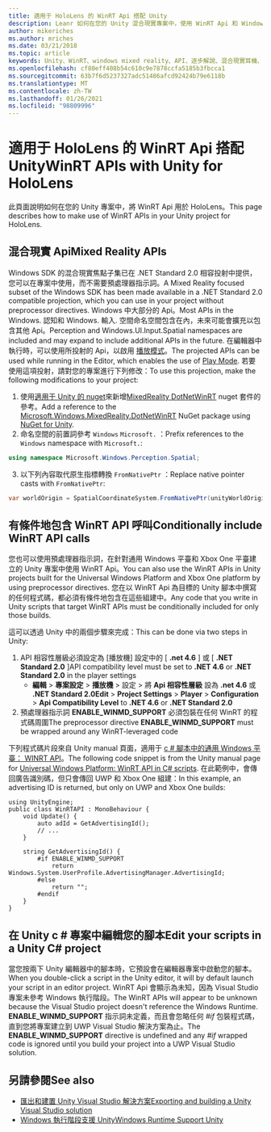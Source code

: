 ```yaml
---
title: 適用于 HoloLens 的 WinRT Api 搭配 Unity
description: Leanr 如何在您的 Unity 混合現實專案中，使用 WinRT Api 和 Windows 命名空間來進行 HoloLens。
author: mikeriches
ms.author: mriches
ms.date: 03/21/2018
ms.topic: article
keywords: Unity、WinRT、windows mixed reality、API、逐步解說、混合現實耳機、windows mixed reality 耳機、虛擬實境耳機、混合現實 Api
ms.openlocfilehash: cf80eff408b54c610c9e7878ccfa5185b3fbcca1
ms.sourcegitcommit: 63b7f6d5237327adc51486afcd92424b79e6118b
ms.translationtype: MT
ms.contentlocale: zh-TW
ms.lasthandoff: 01/26/2021
ms.locfileid: "98809996"
---
```

# <a name="winrt-apis-with-unity-for-hololens"></a><span data-ttu-id="835fe-104">適用于 HoloLens 的 WinRT Api 搭配 Unity</span><span class="sxs-lookup"><span data-stu-id="835fe-104">WinRT APIs with Unity for HoloLens</span></span>

<span data-ttu-id="835fe-105">此頁面說明如何在您的 Unity 專案中，將 WinRT Api 用於 HoloLens。</span><span class="sxs-lookup"><span data-stu-id="835fe-105">This page describes how to make use of WinRT APIs in your Unity project for HoloLens.</span></span>

## <a name="mixed-reality-apis"></a><span data-ttu-id="835fe-106">混合現實 Api</span><span class="sxs-lookup"><span data-stu-id="835fe-106">Mixed Reality APIs</span></span>

<span data-ttu-id="835fe-107">Windows SDK 的混合現實焦點子集已在 .NET Standard 2.0 相容投射中提供，您可以在專案中使用，而不需要預處理器指示詞。</span><span class="sxs-lookup"><span data-stu-id="835fe-107">A Mixed Reality focused subset of the Windows SDK has been made available in a .NET Standard 2.0 compatible projection, which you can use in your project without preprocessor directives.</span></span> <span data-ttu-id="835fe-108">Windows 中大部分的 Api。</span><span class="sxs-lookup"><span data-stu-id="835fe-108">Most APIs in the Windows.</span></span> <span data-ttu-id="835fe-109">認知和 Windows. 輸入. 空間命名空間包含在內，未來可能會擴充以包含其他 Api。</span><span class="sxs-lookup"><span data-stu-id="835fe-109">Perception and Windows.UI.Input.Spatial namespaces are included and may expand to include additional APIs in the future.</span></span> <span data-ttu-id="835fe-110">在編輯器中執行時，可以使用所投射的 Api，以啟用 [播放模式](/windows/mixed-reality/unity-play-mode)。</span><span class="sxs-lookup"><span data-stu-id="835fe-110">The projected APIs can be used while running in the Editor, which enables the use of [Play Mode](/windows/mixed-reality/unity-play-mode).</span></span> <span data-ttu-id="835fe-111">若要使用這項投射，請對您的專案進行下列修改：</span><span class="sxs-lookup"><span data-stu-id="835fe-111">To use this projection, make the following modifications to your project:</span></span>

1) <span data-ttu-id="835fe-112">使用[適用于 Unity 的 nuget](https://github.com/GlitchEnzo/NuGetForUnity)來新增[MixedReality DotNetWinRT](https://www.nuget.org/packages/Microsoft.Windows.MixedReality.DotNetWinRT) nuget 套件的參考。</span><span class="sxs-lookup"><span data-stu-id="835fe-112">Add a reference to the [Microsoft.Windows.MixedReality.DotNetWinRT](https://www.nuget.org/packages/Microsoft.Windows.MixedReality.DotNetWinRT) NuGet package using [NuGet for Unity](https://github.com/GlitchEnzo/NuGetForUnity).</span></span>
2) <span data-ttu-id="835fe-113">命名空間的前置詞參考 `Windows` `Microsoft.` ：</span><span class="sxs-lookup"><span data-stu-id="835fe-113">Prefix references to the `Windows` namespace with `Microsoft.`:</span></span>
```cs
using namespace Microsoft.Windows.Perception.Spatial;
```
3) <span data-ttu-id="835fe-114">以下列內容取代原生指標轉換 `FromNativePtr` ：</span><span class="sxs-lookup"><span data-stu-id="835fe-114">Replace native pointer casts with `FromNativePtr`:</span></span>
```cs
var worldOrigin = SpatialCoordinateSystem.FromNativePtr(unityWorldOriginPtr);
```

## <a name="conditionally-include-winrt-api-calls"></a><span data-ttu-id="835fe-115">有條件地包含 WinRT API 呼叫</span><span class="sxs-lookup"><span data-stu-id="835fe-115">Conditionally include WinRT API calls</span></span>

<span data-ttu-id="835fe-116">您也可以使用預處理器指示詞，在針對通用 Windows 平臺和 Xbox One 平臺建立的 Unity 專案中使用 WinRT Api。</span><span class="sxs-lookup"><span data-stu-id="835fe-116">You can also use the WinRT APIs in Unity projects built for the Universal Windows Platform and Xbox One platform by using preprocessor directives.</span></span> <span data-ttu-id="835fe-117">您在以 WinRT Api 為目標的 Unity 腳本中撰寫的任何程式碼，都必須有條件地包含在這些組建中。</span><span class="sxs-lookup"><span data-stu-id="835fe-117">Any code that you write in Unity scripts that target WinRT APIs must be conditionally included for only those builds.</span></span> 

<span data-ttu-id="835fe-118">這可以透過 Unity 中的兩個步驟來完成：</span><span class="sxs-lookup"><span data-stu-id="835fe-118">This can be done via two steps in Unity:</span></span>
1) <span data-ttu-id="835fe-119">API 相容性層級必須設定為 [播放機] 設定中的 [ **.net 4.6** ] 或 [ **.NET Standard 2.0** ]</span><span class="sxs-lookup"><span data-stu-id="835fe-119">API compatibility level must be set to **.NET 4.6** or **.NET Standard 2.0** in the player settings</span></span>
    - <span data-ttu-id="835fe-120">**編輯**  > **專案設定**  > **播放機**  > 設定  > 將 **Api 相容性層級** 設為 **.net 4.6** 或 **.NET Standard 2.0**</span><span class="sxs-lookup"><span data-stu-id="835fe-120">**Edit** > **Project Settings** > **Player** > **Configuration** > **Api Compatibility Level** to **.NET 4.6** or **.NET Standard 2.0**</span></span>
2) <span data-ttu-id="835fe-121">預處理器指示詞 **ENABLE_WINMD_SUPPORT** 必須包裝在任何 WinRT 的程式碼周圍</span><span class="sxs-lookup"><span data-stu-id="835fe-121">The preprocessor directive **ENABLE_WINMD_SUPPORT** must be wrapped around any WinRT-leveraged code</span></span>

<span data-ttu-id="835fe-122">下列程式碼片段來自 Unity manual 頁面，適用于 [c # 腳本中的通用 Windows 平臺： WINRT API](https://docs.unity3d.com/Manual/windowsstore-scripts.html)。</span><span class="sxs-lookup"><span data-stu-id="835fe-122">The following code snippet is from the Unity manual page for [Universal Windows Platform: WinRT API in C# scripts](https://docs.unity3d.com/Manual/windowsstore-scripts.html).</span></span> <span data-ttu-id="835fe-123">在此範例中，會傳回廣告識別碼，但只會傳回 UWP 和 Xbox One 組建：</span><span class="sxs-lookup"><span data-stu-id="835fe-123">In this example, an advertising ID is returned, but only on UWP and Xbox One builds:</span></span>

```
using UnityEngine;
public class WinRTAPI : MonoBehaviour {
    void Update() {
        auto adId = GetAdvertisingId();
        // ...
    }

    string GetAdvertisingId() {
        #if ENABLE_WINMD_SUPPORT
            return Windows.System.UserProfile.AdvertisingManager.AdvertisingId;
        #else
            return "";
        #endif
    }
}
```

## <a name="edit-your-scripts-in-a-unity-c-project"></a><span data-ttu-id="835fe-124">在 Unity c # 專案中編輯您的腳本</span><span class="sxs-lookup"><span data-stu-id="835fe-124">Edit your scripts in a Unity C# project</span></span>

<span data-ttu-id="835fe-125">當您按兩下 Unity 編輯器中的腳本時，它預設會在編輯器專案中啟動您的腳本。</span><span class="sxs-lookup"><span data-stu-id="835fe-125">When you double-click a script in the Unity editor, it will by default launch your script in an editor project.</span></span> <span data-ttu-id="835fe-126">WinRT Api 會顯示為未知，因為 Visual Studio 專案未參考 Windows 執行階段。</span><span class="sxs-lookup"><span data-stu-id="835fe-126">The WinRT APIs will appear to be unknown because the Visual Studio project doesn't reference the Windows Runtime.</span></span> <span data-ttu-id="835fe-127">**ENABLE_WINMD_SUPPORT** 指示詞未定義，而且會忽略任何 *#if* 包裝程式碼，直到您將專案建立到 UWP Visual Studio 解決方案為止。</span><span class="sxs-lookup"><span data-stu-id="835fe-127">The **ENABLE_WINMD_SUPPORT** directive is undefined and any *#if* wrapped code is ignored until you build your project into a UWP Visual Studio solution.</span></span>

## <a name="see-also"></a><span data-ttu-id="835fe-128">另請參閱</span><span class="sxs-lookup"><span data-stu-id="835fe-128">See also</span></span>
* [<span data-ttu-id="835fe-129">匯出和建置 Unity Visual Studio 解決方案</span><span class="sxs-lookup"><span data-stu-id="835fe-129">Exporting and building a Unity Visual Studio solution</span></span>](exporting-and-building-a-unity-visual-studio-solution.md)
* [<span data-ttu-id="835fe-130">Windows 執行階段支援 Unity</span><span class="sxs-lookup"><span data-stu-id="835fe-130">Windows Runtime Support Unity</span></span>](https://docs.unity3d.com/Manual/IL2CPP-WindowsRuntimeSupport.html)